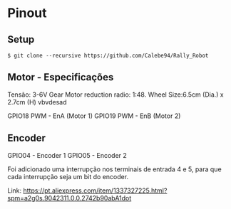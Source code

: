 # Pinout

## Setup

```
$ git clone --recursive https://github.com/Calebe94/Rally_Robot
```

## Motor - Especificações

Tensão: 3-6V
Gear Motor reduction radio: 1:48.
Wheel Size:6.5cm (Dia.) x 2.7cm (H)
vbvdesad

GPIO18 PWM - EnA (Motor 1)
GPIO19 PWM - EnB (Motor 2)


## Encoder

GPIO04 - Encoder 1
GPIO05 - Encoder 2

Foi adicionado uma interrupção nos terminais de entrada 4 e 5, para que cada interrupção seja um bit do encoder.

Link: https://pt.aliexpress.com/item/1337327225.html?spm=a2g0s.9042311.0.0.2742b90abA1dot